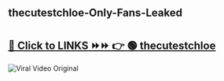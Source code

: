 
 ## thecutestchloe-Only-Fans-Leaked

# <h2><a href="https://clipsfans.com/thecutestchloe&ref=git">🔗 Click to LINKS ⏩⏩ 👉 🟢 thecutestchloe </a></h2>

<a href="https://clipsfans.com/thecutestchloe&ref=git" rel="nofollow" data-target="animated-image.originalLink"><img src="https://i.ibb.co.com/xMMVF88/686577567.gif" alt="Viral Video Original" style="max-width: 100%; display: inline-block;" data-target="animated-image.originalImage"></a>
